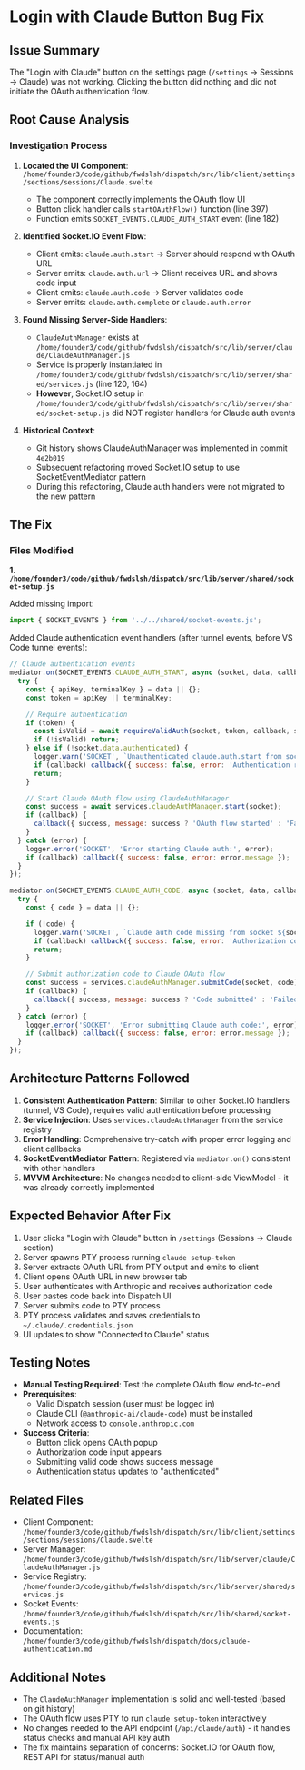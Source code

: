 # Login with Claude Button Bug Fix

## Issue Summary

The "Login with Claude" button on the settings page (`/settings` → Sessions → Claude) was not working. Clicking the button did nothing and did not initiate the OAuth authentication flow.

## Root Cause Analysis

### Investigation Process

1. **Located the UI Component**: `/home/founder3/code/github/fwdslsh/dispatch/src/lib/client/settings/sections/sessions/Claude.svelte`
   - The component correctly implements the OAuth flow UI
   - Button click handler calls `startOAuthFlow()` function (line 397)
   - Function emits `SOCKET_EVENTS.CLAUDE_AUTH_START` event (line 182)

2. **Identified Socket.IO Event Flow**:
   - Client emits: `claude.auth.start` → Server should respond with OAuth URL
   - Server emits: `claude.auth.url` → Client receives URL and shows code input
   - Client emits: `claude.auth.code` → Server validates code
   - Server emits: `claude.auth.complete` or `claude.auth.error`

3. **Found Missing Server-Side Handlers**:
   - `ClaudeAuthManager` exists at `/home/founder3/code/github/fwdslsh/dispatch/src/lib/server/claude/ClaudeAuthManager.js`
   - Service is properly instantiated in `/home/founder3/code/github/fwdslsh/dispatch/src/lib/server/shared/services.js` (line 120, 164)
   - **However**, Socket.IO setup in `/home/founder3/code/github/fwdslsh/dispatch/src/lib/server/shared/socket-setup.js` did NOT register handlers for Claude auth events

4. **Historical Context**:
   - Git history shows ClaudeAuthManager was implemented in commit `4e2b019`
   - Subsequent refactoring moved Socket.IO setup to use SocketEventMediator pattern
   - During this refactoring, Claude auth handlers were not migrated to the new pattern

## The Fix

### Files Modified

**1. `/home/founder3/code/github/fwdslsh/dispatch/src/lib/server/shared/socket-setup.js`**

Added missing import:
```javascript
import { SOCKET_EVENTS } from '../../shared/socket-events.js';
```

Added Claude authentication event handlers (after tunnel events, before VS Code tunnel events):
```javascript
// Claude authentication events
mediator.on(SOCKET_EVENTS.CLAUDE_AUTH_START, async (socket, data, callback) => {
  try {
    const { apiKey, terminalKey } = data || {};
    const token = apiKey || terminalKey;

    // Require authentication
    if (token) {
      const isValid = await requireValidAuth(socket, token, callback, services);
      if (!isValid) return;
    } else if (!socket.data.authenticated) {
      logger.warn('SOCKET', `Unauthenticated claude.auth.start from socket ${socket.id}`);
      if (callback) callback({ success: false, error: 'Authentication required' });
      return;
    }

    // Start Claude OAuth flow using ClaudeAuthManager
    const success = await services.claudeAuthManager.start(socket);
    if (callback) {
      callback({ success, message: success ? 'OAuth flow started' : 'Failed to start OAuth flow' });
    }
  } catch (error) {
    logger.error('SOCKET', 'Error starting Claude auth:', error);
    if (callback) callback({ success: false, error: error.message });
  }
});

mediator.on(SOCKET_EVENTS.CLAUDE_AUTH_CODE, async (socket, data, callback) => {
  try {
    const { code } = data || {};

    if (!code) {
      logger.warn('SOCKET', `Claude auth code missing from socket ${socket.id}`);
      if (callback) callback({ success: false, error: 'Authorization code required' });
      return;
    }

    // Submit authorization code to Claude OAuth flow
    const success = services.claudeAuthManager.submitCode(socket, code);
    if (callback) {
      callback({ success, message: success ? 'Code submitted' : 'Failed to submit code' });
    }
  } catch (error) {
    logger.error('SOCKET', 'Error submitting Claude auth code:', error);
    if (callback) callback({ success: false, error: error.message });
  }
});
```

## Architecture Patterns Followed

1. **Consistent Authentication Pattern**: Similar to other Socket.IO handlers (tunnel, VS Code), requires valid authentication before processing
2. **Service Injection**: Uses `services.claudeAuthManager` from the service registry
3. **Error Handling**: Comprehensive try-catch with proper error logging and client callbacks
4. **SocketEventMediator Pattern**: Registered via `mediator.on()` consistent with other handlers
5. **MVVM Architecture**: No changes needed to client-side ViewModel - it was already correctly implemented

## Expected Behavior After Fix

1. User clicks "Login with Claude" button in `/settings` (Sessions → Claude section)
2. Server spawns PTY process running `claude setup-token`
3. Server extracts OAuth URL from PTY output and emits to client
4. Client opens OAuth URL in new browser tab
5. User authenticates with Anthropic and receives authorization code
6. User pastes code back into Dispatch UI
7. Server submits code to PTY process
8. PTY process validates and saves credentials to `~/.claude/.credentials.json`
9. UI updates to show "Connected to Claude" status

## Testing Notes

- **Manual Testing Required**: Test the complete OAuth flow end-to-end
- **Prerequisites**:
  - Valid Dispatch session (user must be logged in)
  - Claude CLI (`@anthropic-ai/claude-code`) must be installed
  - Network access to `console.anthropic.com`
- **Success Criteria**:
  - Button click opens OAuth popup
  - Authorization code input appears
  - Submitting valid code shows success message
  - Authentication status updates to "authenticated"

## Related Files

- Client Component: `/home/founder3/code/github/fwdslsh/dispatch/src/lib/client/settings/sections/sessions/Claude.svelte`
- Server Manager: `/home/founder3/code/github/fwdslsh/dispatch/src/lib/server/claude/ClaudeAuthManager.js`
- Service Registry: `/home/founder3/code/github/fwdslsh/dispatch/src/lib/server/shared/services.js`
- Socket Events: `/home/founder3/code/github/fwdslsh/dispatch/src/lib/shared/socket-events.js`
- Documentation: `/home/founder3/code/github/fwdslsh/dispatch/docs/claude-authentication.md`

## Additional Notes

- The `ClaudeAuthManager` implementation is solid and well-tested (based on git history)
- The OAuth flow uses PTY to run `claude setup-token` interactively
- No changes needed to the API endpoint (`/api/claude/auth`) - it handles status checks and manual API key auth
- The fix maintains separation of concerns: Socket.IO for OAuth flow, REST API for status/manual auth
